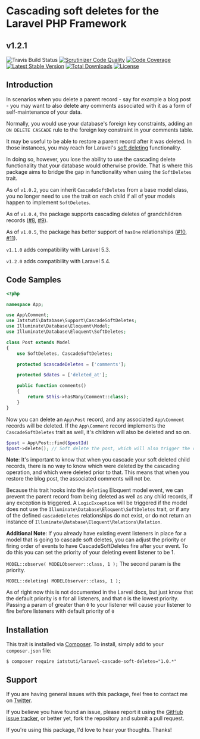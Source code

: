 # Cascading soft deletes for the Laravel PHP Framework
## v1.2.1

![Travis Build Status](https://travis-ci.org/michaeldyrynda/laravel-cascade-soft-deletes.svg?branch=master)
[![Scrutinizer Code Quality](https://scrutinizer-ci.com/g/michaeldyrynda/laravel-cascade-soft-deletes/badges/quality-score.png?b=master)](https://scrutinizer-ci.com/g/michaeldyrynda/laravel-cascade-soft-deletes/?branch=master)
[![Code Coverage](https://scrutinizer-ci.com/g/michaeldyrynda/laravel-cascade-soft-deletes/badges/coverage.png?b=master)](https://scrutinizer-ci.com/g/michaeldyrynda/laravel-cascade-soft-deletes/?branch=master)
[![Latest Stable Version](https://poser.pugx.org/iatstuti/laravel-cascade-soft-deletes/v/stable)](https://packagist.org/packages/iatstuti/laravel-cascade-soft-deletes)
[![Total Downloads](https://poser.pugx.org/iatstuti/laravel-cascade-soft-deletes/downloads)](https://packagist.org/packages/iatstuti/laravel-cascade-soft-deletes)
[![License](https://poser.pugx.org/iatstuti/laravel-cascade-soft-deletes/license)](https://packagist.org/packages/iatstuti/laravel-cascade-soft-deletes)

## Introduction

In scenarios when you delete a parent record - say for example a blog post - you may want to also delete any comments associated with it as a form of self-maintenance of your data.

Normally, you would use your database's foreign key constraints, adding an `ON DELETE CASCADE` rule to the foreign key constraint in your comments table.

It may be useful to be able to restore a parent record after it was deleted. In those instances, you may reach for Laravel's [soft deleting](https://laravel.com/docs/5.2/eloquent#soft-deleting) functionality.

In doing so, however, you lose the ability to use the cascading delete functionality that your database would otherwise provide. That is where this package aims to bridge the gap in functionality when using the `SoftDeletes` trait.

As of `v1.0.2`, you can inherit `CascadeSoftDeletes` from a base model class, you no longer need to use the trait on each child if all of your models happen to implement `SoftDeletes`.

As of `v1.0.4`, the package supports cascading deletes of grandchildren records ([#8](https://github.com/michaeldyrynda/laravel-cascade-soft-deletes/issues/8), [#9](https://github.com/michaeldyrynda/laravel-cascade-soft-deletes/pull/9)).

As of `v1.0.5`, the package has better support of `hasOne` relationships ([#10](https://github.com/michaeldyrynda/laravel-cascade-soft-deletes/issues/10), [#11](https://github.com/michaeldyrynda/laravel-cascade-soft-deletes/issues/11)).

`v1.1.0` adds compatibility with Laravel 5.3.

`v1.2.0` adds compatibility with Laravel 5.4.

## Code Samples

```php
<?php

namespace App;

use App\Comment;
use Iatstuti\Database\Support\CascadeSoftDeletes;
use Illuminate\Database\Eloquent\Model;
use Illuminate\Database\Eloquent\SoftDeletes;

class Post extends Model
{
    use SoftDeletes, CascadeSoftDeletes;

    protected $cascadeDeletes = ['comments'];

	protected $dates = ['deleted_at'];

    public function comments()
    {
        return $this->hasMany(Comment::class);
    }
}    
```

Now you can delete an `App\Post` record, and any associated `App\Comment` records will be deleted. If the `App\Comment` record implements the `CascadeSoftDeletes` trait as well, it's children will also be deleted and so on.

```php
$post = App\Post::find($postId)
$post->delete(); // Soft delete the post, which will also trigger the delete() method on any comments and their children.
```

**Note**: It's important to know that when you cascade your soft deleted child records, there is no way to know which were deleted by the cascading operation, and which were deleted prior to that. This means that when you restore the blog post, the associated comments will not be.

Because this trait hooks into the `deleting` Eloquent model event, we can prevent the parent record from being deleted as well as any child records, if any exception is triggered. A `LogicException` will be triggered if the model does not use the `Illuminate\Database\Eloquent\SoftDeletes` trait, or if any of the defined `cascadeDeletes` relationships do not exist, or do not return an instance of `Illuminate\Database\Eloquent\Relations\Relation`.

**Additional Note**:  If you already have existing event listeners in place for a model that is going to cascade soft deletes, you can adjust the priority or firing order of events to have CascadeSoftDeletes fire after your event.  To do this you can set the priority of your deleting event listener to be 1.

`MODEL::observe( MODELObserver::class, 1 );`  The second param is the priority.

`MODEL::deleting( MODELObserver::class, 1 );`

As of right now this is not documented in the Larvel docs, but just know that the default priority is `0` for all listeners, and that `0` is the lowest priority.  Passing a param of greater than `0` to your listener will cause your listener to fire before listeners with default priority of `0`


## Installation

This trait is installed via [Composer](http://getcomposer.org/). To install, simply add to your `composer.json` file:

```
$ composer require iatstuti/laravel-cascade-soft-deletes="1.0.*"
```

## Support

If you are having general issues with this package, feel free to contact me on [Twitter](https://twitter.com/michaeldyrynda).

If you believe you have found an issue, please report it using the [GitHub issue tracker](https://github.com/michaeldyrynda/laravel-cascade-soft-deletes/issues), or better yet, fork the repository and submit a pull request.

If you're using this package, I'd love to hear your thoughts. Thanks!
